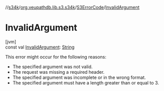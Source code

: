 //[s34k](../../../index.md)/[org.veupathdb.lib.s3.s34k](../index.md)/[S3ErrorCode](index.md)/[InvalidArgument](-invalid-argument.md)

# InvalidArgument

[jvm]\
const val [InvalidArgument](-invalid-argument.md): [String](https://kotlinlang.org/api/latest/jvm/stdlib/kotlin/-string/index.html)

This error might occur for the following reasons:

- 
   The specified argument was not valid.
- 
   The request was missing a required header.
- 
   The specified argument was incomplete or in the wrong format.
- 
   The specified argument must have a length greater than or equal to 3.
